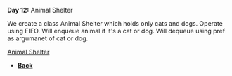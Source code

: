 **Day 12:** Animal Shelter

We create a class Animal Shelter which holds only cats and dogs. Operate using FIFO. Will enqueue animal if it's a cat or dog. Will dequeue using pref as argumanet of cat or dog.

[Animal Shelter](animal-shelter.js)

- **[Back](https://github.com/scottie-l/data-structures-and-algorithms/blob/main/javascript/README.md)**
